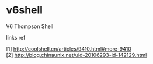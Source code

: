 v6shell
=======

V6 Thompson Shell


links ref


[1] http://coolshell.cn/articles/9410.html#more-9410  
[2] http://blog.chinaunix.net/uid-20106293-id-142129.html


